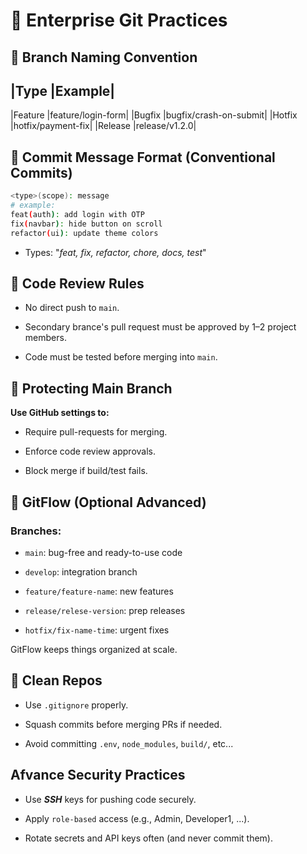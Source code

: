 # 🏢 Enterprise Git Practices

## 📁 Branch Naming Convention


|Type   	|Example|
--------------------------------
|Feature	|feature/login-form|
|Bugfix	       |bugfix/crash-on-submit|
|Hotfix 	|hotfix/payment-fix|
|Release	|release/v1.2.0|

## 🔄 Commit Message Format (Conventional Commits)

```bash
<type>(scope): message
# example:
feat(auth): add login with OTP
fix(navbar): hide button on scroll
refactor(ui): update theme colors
```

- Types: "*feat, fix, refactor, chore, docs, test*"


## 🧪 Code Review Rules
- No direct push to `main`.

- Secondary brance's pull request must be approved by 1–2 project members.

- Code must be tested before merging into `main`.

## 🚫 Protecting Main Branch
**Use GitHub settings to:**

- Require pull-requests for merging.

- Enforce code review approvals.

- Block merge if build/test fails.

## 🔁 GitFlow (Optional Advanced) 
### Branches:
- `main`: bug-free and ready-to-use code

- `develop`: integration branch

- `feature/feature-name`: new features

- `release/relese-version`: prep releases

- `hotfix/fix-name-time`: urgent fixes

GitFlow keeps things organized at scale.

## 🧼 Clean Repos
- Use `.gitignore` properly.

- Squash commits before merging PRs if needed.

- Avoid committing `.env`, `node_modules`, `build/`, etc...

## Afvance Security Practices
- Use ***SSH*** keys for pushing code securely.

- Apply `role-based` access (e.g., Admin, Developer1, ...).

- Rotate secrets and API keys often (and never commit them).